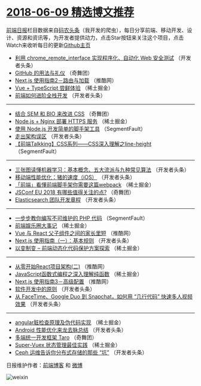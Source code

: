 # [2018-06-09 精选博文推荐](http://hao.caibaojian.com/date/2018/06/09)

[前端日报](http://caibaojian.com/c/news)栏目数据来自[码农头条](http://hao.caibaojian.com/)（我开发的爬虫），每日分享前端、移动开发、设计、资源和资讯等，为开发者提供动力，点击Star按钮来关注这个项目，点击Watch来收听每日的更新[Github主页](https://github.com/kujian/frontendDaily)
* [利用 chrome_remote_interface 实现程序化、自动化 Web 安全测试](http://hao.caibaojian.com/76985.html) （开发者头条）
* [GitHub 的用法与礼仪](http://hao.caibaojian.com/77047.html) （奇舞团）
* [Next.js 使用指南2－路由与加载](http://hao.caibaojian.com/77029.html) （推酷网）
* [Vue + TypeScript 尝鲜体验](http://hao.caibaojian.com/76977.html) （稀土掘金）
* [前端如何进阶全栈开发](http://hao.caibaojian.com/76989.html) （开发者头条）

***
* [结合 SEM 和 BIO 来改进 CSS](http://hao.caibaojian.com/77049.html) （奇舞团）
* [Node.js + Nginx 部署 HTTPS 服务](http://hao.caibaojian.com/76975.html) （稀土掘金）
* [使用 Node.js 开发简单的脚手架工具](http://hao.caibaojian.com/76965.html) （SegmentFault）
* [走出架构误区](http://hao.caibaojian.com/76987.html) （开发者头条）
* [【前端Talkking】CSS系列——CSS深入理解之line-height](http://hao.caibaojian.com/76966.html) （SegmentFault）

***
* [三张图读懂机器学习：基本概念、五大流派与九种常见算法](http://hao.caibaojian.com/76988.html) （开发者头条）
* [移动端性能优化：猪的速度（iOS）](http://hao.caibaojian.com/77000.html) （开发者头条）
* [「前端」看懂前端脚手架你需要这篇webpack](http://hao.caibaojian.com/76979.html) （稀土掘金）
* [JSConf EU 2018 有哪些值得关注的点?](http://hao.caibaojian.com/77043.html) （奇舞团）
* [Elasticsearch 团队开发章程](http://hao.caibaojian.com/76990.html) （开发者头条）

***
* [一步步教你编写不可维护的 PHP 代码](http://hao.caibaojian.com/76968.html) （SegmentFault）
* [前端娱乐圈大事记](http://hao.caibaojian.com/76980.html) （稀土掘金）
* [Vue 与 React 父子组件之间的家长里短](http://hao.caibaojian.com/77024.html) （推酷网）
* [Next.js 使用指南（一）：基本规则](http://hao.caibaojian.com/76993.html) （开发者头条）
* [以变制变 &#8211; 前端动态化代码保护方案探索](http://hao.caibaojian.com/76982.html) （稀土掘金）

***
* [从零开始React项目架构(二)](http://hao.caibaojian.com/77026.html) （推酷网）
* [JavaScript函数式编程之深入理解纯函数](http://hao.caibaojian.com/76974.html) （稀土掘金）
* [Next.js 使用指南3－高级配置](http://hao.caibaojian.com/77028.html) （推酷网）
* [软件开发中的原则](http://hao.caibaojian.com/76984.html) （开发者头条）
* [从 FaceTime、Google Duo 到 Snapchat，如何用 “几行代码” 快速多人视频效果](http://hao.caibaojian.com/76997.html) （开发者头条）

***
* [angular脏检查原理及伪代码实现](http://hao.caibaojian.com/76976.html) （稀土掘金）
* [Android 性能优化来龙去脉总结](http://hao.caibaojian.com/76998.html) （开发者头条）
* [多端统一开发框架 Taro](http://hao.caibaojian.com/77045.html) （奇舞团）
* [Super-Vuex 状态管理最佳实践](http://hao.caibaojian.com/76972.html) （稀土掘金）
* [Ceph 运维告诉你分布式存储的那些 “坑”](http://hao.caibaojian.com/76999.html) （开发者头条）

日报维护作者：[前端博客](http://caibaojian.com/) 和 [微博](http://caibaojian.com/go/weibo)

![weixin](https://user-images.githubusercontent.com/3055447/38468989-651132ac-3b80-11e8-8e6b-15122322a9d7.png)